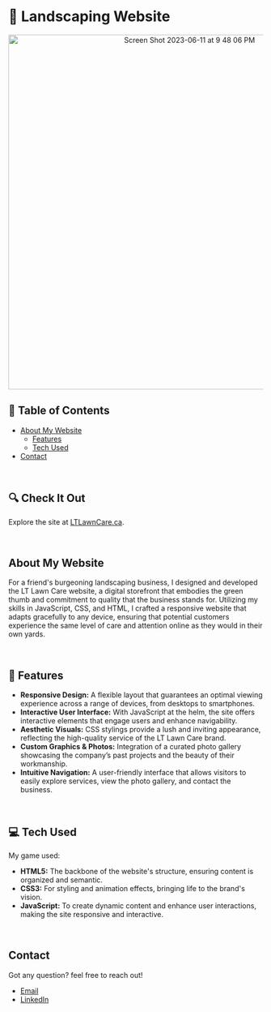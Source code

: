 # 🌱 Landscaping Website

<p align="center">
  
 <img width="700" alt="Screen Shot 2023-06-11 at 9 48 06 PM" src="https://github.com/GavraMG/Landscaping_Website/assets/145468935/3a2984f5-9d4d-49cb-9cb0-6ebcb6646f2d">

</p>

## 📖 Table of Contents

- [About My Website](#-about-my-website)
  - [Features](#-features)
  - [Tech Used](#-tech-used)
- [Contact](#-contact)

<br/>

## 🔍 Check It Out
Explore the site at [LTLawnCare.ca](https://gavramg.github.io/Landscaping_Website/).

<br/>

## About My Website
 For a friend's burgeoning landscaping business, I designed and developed the LT Lawn Care website, a digital storefront that embodies the green thumb and commitment to quality that the business stands for. Utilizing my skills in JavaScript, CSS, and HTML, I crafted a responsive website that adapts gracefully to any device, ensuring that potential customers experience the same level of care and attention online as they would in their own yards.

<br/>

## 🚀 Features

- **Responsive Design:** A flexible layout that guarantees an optimal viewing experience across a range of devices, from desktops to smartphones.
- **Interactive User Interface:** With JavaScript at the helm, the site offers interactive elements that engage users and enhance navigability.
- **Aesthetic Visuals:** CSS stylings provide a lush and inviting appearance, reflecting the high-quality service of the LT Lawn Care brand.
- **Custom Graphics & Photos:** Integration of a curated photo gallery showcasing the company’s past projects and the beauty of their workmanship.
- **Intuitive Navigation:** A user-friendly interface that allows visitors to easily explore services, view the photo gallery, and contact the business.

<br/>

## 💻 Tech Used

My game used: 

- **HTML5:** The backbone of the website's structure, ensuring content is organized and semantic.
- **CSS3:** For styling and animation effects, bringing life to the brand's vision.
- **JavaScript:** To create dynamic content and enhance user interactions, making the site responsive and interactive.

<br/>

## Contact

Got any question? feel free to reach out!

- [Email](mailto:markusgavra@gmail.com)
- [LinkedIn](https://www.linkedin.com/in/markus-gavra)

